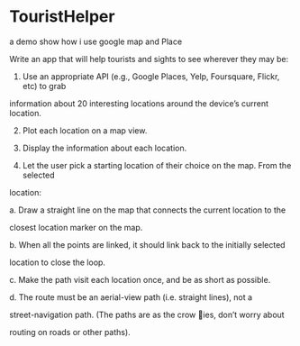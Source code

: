 # TouristHelper
a demo show how i use google map and Place


Write an app that will help tourists and sights to see wherever they may be:

1. Use an appropriate API (e.g., Google Places, Yelp, Foursquare, Flickr, etc) to grab

information about 20 interesting locations around the device’s current location.

2. Plot each location on a map view.

3. Display the information about each location.

4. Let the user pick a starting location of their choice on the map. From the selected

location:

a. Draw a straight line on the map that connects the current location to the

closest location marker on the map.

b. When all the points are linked, it should link back to the initially selected

location to close the loop.

c. Make the path visit each location once, and be as short as possible.

d. The route must be an aerial-view path (i.e. straight lines), not a

street-navigation path. (The paths are as the crow ies, don’t worry about

routing on roads or other paths).
